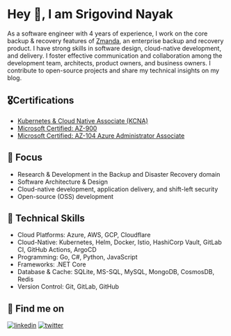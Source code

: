 # Hey 👋, I am Srigovind Nayak
As a software engineer with 4 years of experience, I work on the core backup & recovery features of [Zmanda](https://zmanda.com), an enterprise backup and recovery product. I have strong skills in software design, cloud-native development, and delivery. I foster effective communication and collaboration among the development team, architects, product owners, and business owners. I contribute to open-source projects and share my technical insights on my blog.

## 🎖️Certifications
- [Kubernetes & Cloud Native Associate (KCNA)](https://www.credly.com/badges/6fdac8b4-845d-403f-98d1-42dc70663091/public_url)
- [Microsoft Certified: AZ-900](https://www.credly.com/badges/e27e37f4-ee7a-465a-9c03-1b2a3dcdbf19/public_url)
- [Microsoft Certified: AZ-104 Azure Administrator Associate](https://learn.microsoft.com/api/credentials/share/en-us/SrigovindNayak-4719/EEEBB9AF9AB4F66F?sharingId=D407A9061D745E47)

## 🎯 Focus
- Research & Development in the Backup and Disaster Recovery domain
- Software Architecture & Design
- Cloud-native development, application delivery, and shift-left security
- Open-source (OSS) development

## 💪 Technical Skills
- Cloud Platforms: Azure, AWS, GCP, Cloudflare
- Cloud-Native: Kubernetes, Helm, Docker, Istio, HashiCorp Vault, GitLab CI, GitHub Actions, ArgoCD
- Programming: Go, C#, Python, JavaScript
- Frameworks: .NET Core
- Database & Cache: SQLite, MS-SQL, MySQL, MongoDB, CosmosDB, Redis
- Version Control: Git, GitLab, GitHub

## 🚀 Find me on
[![linkedin](https://img.shields.io/badge/LinkedIn-0077B5?style=for-the-badge&logo=linkedin&logoColor=white)](https://www.linkedin.com/in/srigovind-nayak/)  [![twitter](https://img.shields.io/badge/Twitter-1DA1F2?style=for-the-badge&logo=twitter&logoColor=white)](https://twitter.com/sgovindn)
